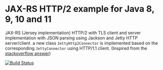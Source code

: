 # JAX-RS HTTP/2 example for Java 8, 9, 10 and 11
JAX-RS (Jersey implementation) HTTP/2 with TLS client and server implementation with JSON parsing using Jackson and Jetty HTTP server/client.
a new class `JettyHttp2Connector` is implemented based on the corresponding `JettyConnector` using HTTP/1.1 client.
(Inspired from the [stackoverflow answer](https://stackoverflow.com/a/40289767/1630604))

[![Build Status](https://travis-ci.org/nhenneaux/jersey-http2-jetty-connector.svg?branch=master)](https://travis-ci.org/nhenneaux/jersey-http2-jetty-connector)

